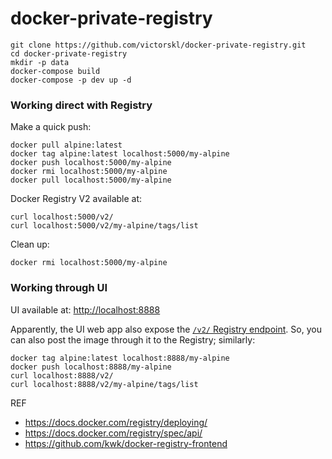 # docker-private-registry

```
git clone https://github.com/victorskl/docker-private-registry.git
cd docker-private-registry
mkdir -p data
docker-compose build
docker-compose -p dev up -d
```

### Working direct with Registry

Make a quick push:

```
docker pull alpine:latest
docker tag alpine:latest localhost:5000/my-alpine
docker push localhost:5000/my-alpine
docker rmi localhost:5000/my-alpine
docker pull localhost:5000/my-alpine
```

Docker Registry V2 available at:

```
curl localhost:5000/v2/
curl localhost:5000/v2/my-alpine/tags/list
```

Clean up:

```
docker rmi localhost:5000/my-alpine
```

### Working through UI

UI available at:  [http://localhost:8888](http://localhost:8888)

Apparently, the UI web app also expose the [`/v2/` Registry endpoint](https://github.com/kwk/docker-registry-frontend/issues/75). So, you can also post the image through it to the Registry; similarly:

```
docker tag alpine:latest localhost:8888/my-alpine
docker push localhost:8888/my-alpine
curl localhost:8888/v2/
curl localhost:8888/v2/my-alpine/tags/list
```


REF

- https://docs.docker.com/registry/deploying/
- https://docs.docker.com/registry/spec/api/
- https://github.com/kwk/docker-registry-frontend